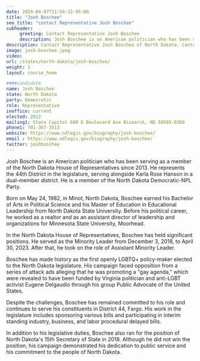 ```yaml
---
date: 2024-04-07T11:54:12-05:00
title: "Josh Boschee"
seo_title: "contact Representative Josh Boschee"
subheader:
     greeting: Contact Representative Josh Boschee
     description: Josh Boschee is an American politician who has been serving as a member of the North Dakota House of Representatives since 2013. He represents the 44th District in the legislature, serving alongside Karla Rose Hanson in a dual-member district. He is a member of the North Dakota Democratic-NPL Party.
description: Contact Representative Josh Boschee of North Dakota. Contact information for Josh Boschee includes email address, phone number, and mailing address.
image: josh-boschee.jpeg
video:
url: /states/north-dakota/josh-boschee/
weight: 1
layout: course_home

####candidate
name: Josh Boschee
state: North Dakota
party: Democratic
role: Representative
inoffice: current
elected: 2012
mailing1: State Capitol 600 E Boulevard Ave Bismarck, ND 58505-0360
phone1: 701-367-3513
website: https://www.ndlegis.gov/biography/josh-boschee/
email : https://www.ndlegis.gov/biography/josh-boschee/
twitter: joshboschee
---
```

Josh Boschee is an American politician who has been serving as a member of the North Dakota House of Representatives since 2013. He represents the 44th District in the legislature, serving alongside Karla Rose Hanson in a dual-member district. He is a member of the North Dakota Democratic-NPL Party.

Born on May 24, 1982, in Minot, North Dakota, Boschee earned his Bachelor of Arts in Political Science and his Master of Education in Educational Leadership from North Dakota State University. Before his political career, he worked as a realtor and as an assistant director of leadership and organizations for Minnesota State University, Moorhead.

In the North Dakota House of Representatives, Boschee has held significant positions. He served as the Minority Leader from December 3, 2018, to April 30, 2023. After that, he took on the role of Assistant Minority Leader.

Boschee has made history as the first openly LGBTQ+ policy-maker elected to the North Dakota legislature. His campaign faced opposition from a series of attack ads alleging that he was promoting a "gay agenda," which were revealed to have been funded by Virginia politician and anti-LGBT activist Eugene Delgaudio through his group Public Advocate of the United States.

Despite the challenges, Boschee has remained committed to his role and continues to serve his constituents in District 44, Fargo. His work in the legislature includes sponsoring various bills and participating in interim standing industry, business, and labor procedural delayed bills.

In addition to his legislative duties, Boschee also ran for the position of North Dakota's 15th Secretary of State in 2018. Although he did not win the position, his campaign demonstrated his dedication to public service and his commitment to the people of North Dakota.
